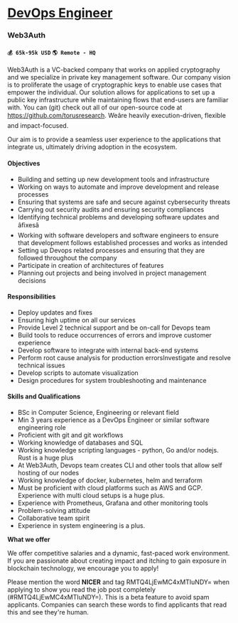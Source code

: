 # [DevOps Engineer](https://www.remotewlb.com/apply/devops-engineer-36384)  
### Web3Auth  
#### `💰 65k-95k USD` `🌎 Remote - HQ`  

Web3Auth is a VC-backed company that works on applied cryptography and we specialize in private key management software. Our company vision is to proliferate the usage of cryptographic keys to enable use cases that empower the individual. Our solution allows for applications to set up a public key infrastructure while maintaining flows that end-users are familiar with. You can (git) check out all of our open-source code at https://github.com/torusresearch. Weâre heavily execution-driven, flexible and impact-focused.

  

Our aim is to provide a seamless user experience to the applications that integrate us, ultimately driving adoption in the ecosystem.

#### Objectives

  * Building and setting up new development tools and infrastructure
  * Working on ways to automate and improve development and release processes
  * Ensuring that systems are safe and secure against cybersecurity threats
  * Carrying out security audits and ensuring security compliances
  * Identifying technical problems and developing software updates and âfixesâ
  * Working with software developers and software engineers to ensure that development follows established processes and works as intended
  * Setting up Devops related processes and ensuring that they are followed throughout the company
  * Participate in creation of architectures of features
  * Planning out projects and being involved in project management decisions

#### Responsibilities

  * Deploy updates and fixes
  * Ensuring high uptime on all our services
  * Provide Level 2 technical support and be on-call for Devops team
  * Build tools to reduce occurrences of errors and improve customer experience
  * Develop software to integrate with internal back-end systems
  * Perform root cause analysis for production errorsInvestigate and resolve technical issues
  * Develop scripts to automate visualization
  * Design procedures for system troubleshooting and maintenance

#### Skills and Qualifications

  * BSc in Computer Science, Engineering or relevant field
  * Min 3 years experience as a DevOps Engineer or similar software engineering role
  * Proficient with git and git workflows
  * Working knowledge of databases and SQL
  * Working knowledge scripting languages - python, Go and/or nodejs. Rust is a huge plus
  * At Web3Auth, Devops team creates CLI and other tools that allow self hosting of our nodes
  * Working knowledge of docker, kubernetes, helm and terraform
  * Must be proficient with cloud platforms such as AWS and GCP. Experience with multi cloud setups is a huge plus.
  * Experience with Prometheus, Grafana and other monitoring tools 
  * Problem-solving attitude 
  * Collaborative team spirit
  * Experience in system engineering is a plus.

**What we offer**

We offer competitive salaries and a dynamic, fast-paced work environment. If you are passionate about creating impact and itching to gain exposure in blockchain technology, we encourage you to apply!

  

  

  
  
Please mention the word **NICER** and tag RMTQ4LjEwMC4xMTIuNDY= when applying to show you read the job post completely (#RMTQ4LjEwMC4xMTIuNDY=). This is a beta feature to avoid spam applicants. Companies can search these words to find applicants that read this and see they're human.

